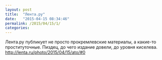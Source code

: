 ```yaml
---
layout: post
title:  "Лента.ру"
date:   "2015-04-15 08:34:46"
permalink: /2015/04/15/1/
categories: 
---
```

Лента.ру публикует не просто прокремлевские материалы, а какие-то проституточные.
Пиздец, до чего издание довели, до уровня киселева.
http://lenta.ru/photo/2015/04/15/ato/#0


